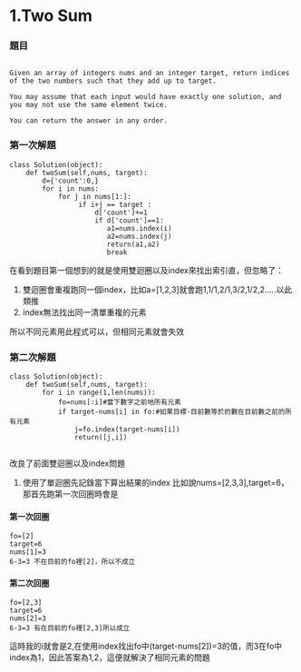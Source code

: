 # 1.Two Sum
### 題目
```

Given an array of integers nums and an integer target, return indices of the two numbers such that they add up to target.

You may assume that each input would have exactly one solution, and you may not use the same element twice.

You can return the answer in any order.

```
### 第一次解題
```
class Solution(object):
    def twoSum(self,nums, target):
        d={'count':0,}
        for i in nums:
            for j in nums[1:]:
                 if i+j == target :
                     d['count']+=1
                     if d['count']==1:
                        a1=nums.index(i)
                        a2=nums.index(j)
                        return(a1,a2)
                        break

```

在看到題目第一個想到的就是使用雙迴圈以及index來找出索引直，但忽略了：

1.  雙迴圈會重複跑同一個index，比如a=[1,2,3]就會跑1,1/1,2/1,3/2,1/2,2.....以此類推
2.  index無法找出同一清單重複的元素

所以不同元素用此程式可以，但相同元素就會失效

### 第二次解題
```
class Solution(object):
    def twoSum(self,nums, target):
        for i in range(1,len(nums)):
            fo=nums[:i]#當下數字之前地所有元素
            if target-nums[i] in fo:#如果目標-目前數等於的數在目前數之前的所有元素
                j=fo.index(target-nums[i])
                return([j,i])
    
```
改良了前面雙迴圈以及index問題
1.  使用了單迴圈先記錄當下算出結果的index
比如說nums=[2,3,3],target=6，那首先跑第一次回圈時會是
#### 第一次回圈
```
fo=[2]
target=6
nums[1]=3
6-3=3 不在目前的fo裡[2]，所以不成立
```

#### 第二次回圈
```
fo=[2,3]
target=6
nums[2]=3
6-3=3 有在目前的fo裡[2,3]所以成立
```
這時我的i就會是2,在使用index找出fo中(target-nums[2])=3的值，而3在fo中index為1，因此答案為1,2，這便就解決了相同元素的問題



